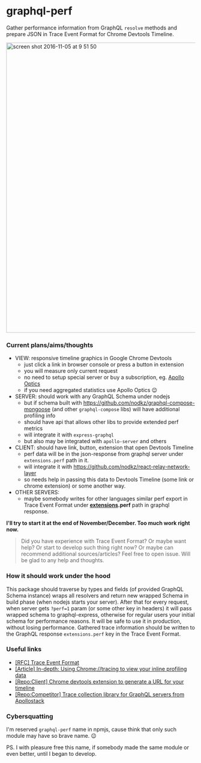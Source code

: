 # graphql-perf
Gather performance information from GraphQL `resolve` methods and prepare JSON in Trace Event Format for Chrome Devtools Timeline.

<img width="772" alt="screen shot 2016-11-05 at 9 51 50" src="https://cloud.githubusercontent.com/assets/1946920/20027396/b8c78a22-a33d-11e6-8aca-b70216ad5544.png">

### Current plans/aims/thoughts
- VIEW: responsive timeline graphics in Google Chrome Devtools
  - just click a link in browser console or press a button in extension
  - you will measure only current request
  - no need to setup special server or buy a subscription, eg. [Apollo Optics](http://www.apollodata.com/optics)
  - if you need aggregated statistics use Apollo Optics 😉
- SERVER: should work with any GraphQL Schema under nodejs
  - but if schema built with https://github.com/nodkz/graphql-compose-mongoose (and other `graphql-compose` libs) will have additional profiling info
  - should have api that allows other libs to provide extended perf metrics
  - will integrate it with `express-graphql`
  - but also may be integrated with `apollo-server` and others
- CLIENT: should have link, button, extension that open Devtools Timeline
  - perf data will be in the json-response from graphql server under `extensions.perf` path in it.
  - will integrate it with https://github.com/nodkz/react-relay-network-layer
  - so needs help in passing this data to Devtools Timeline (some link or chrome extension) or some another way.
- OTHER SERVERS:
  - maybe somebody writes for other languages similar perf export in Trace Event Format under **[extensions](https://github.com/graphql/express-graphql#providing-extensions).perf** path in graphql response.

**I'll try to start it at the end of November/December. Too much work right now.**

> Did you have experience with Trace Event Format? Or maybe want help? Or start to develop such thing right now? Or maybe can recommend additional sources/articles? Feel free to open issue. Will be glad to any help and thoughts.

### How it should work under the hood
This package should traverse by types and fields (of provided GraphQL Schema instance) wraps all resolvers and return new wrapped Schema in build phase (when nodejs starts your server). After that for every request, when server gets `?perf=1` param (or some other key in headers) it will pass wrapped schema to graphql-express, otherwise for regular users your initial schema for performance reasons. It will be safe to use it in production, without losing performance.
Gathered trace information should be written to the GraphQL response `extensions.perf` key in the Trace Event Format.

### Useful links
- [[RFC] Trace Event Format](https://docs.google.com/document/d/1CvAClvFfyA5R-PhYUmn5OOQtYMH4h6I0nSsKchNAySU/edit#heading=h.yr4qxyxotyw)
- [[Article] In-depth: Using Chrome://tracing to view your inline profiling data](http://www.gamasutra.com/view/news/176420/Indepth_Using_Chrometracing_to_view_your_inline_profiling_data.php)
- [[Repo:Client] Chrome devtools extension to generate a URL for your timeline](https://github.com/ChromeDevTools/timeline-url)
- [[Repo:Competitor] Trace collection library for GraphQL servers from Apollostack](https://github.com/apollostack/graphql-tracer)

### Cybersquatting
I'm reserved `graphql-perf` name in npmjs, cause think that only such module may have so brave name. 😉

PS. I with pleasure free this name, if somebody made the same module or even better, until I began to develop.
